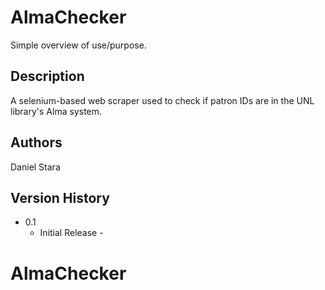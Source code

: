 # AlmaChecker

Simple overview of use/purpose.

## Description

A selenium-based web scraper used to check if patron IDs are in the UNL library's Alma system.

## Authors

Daniel Stara

## Version History

- 0.1
  - Initial Release -
# AlmaChecker
